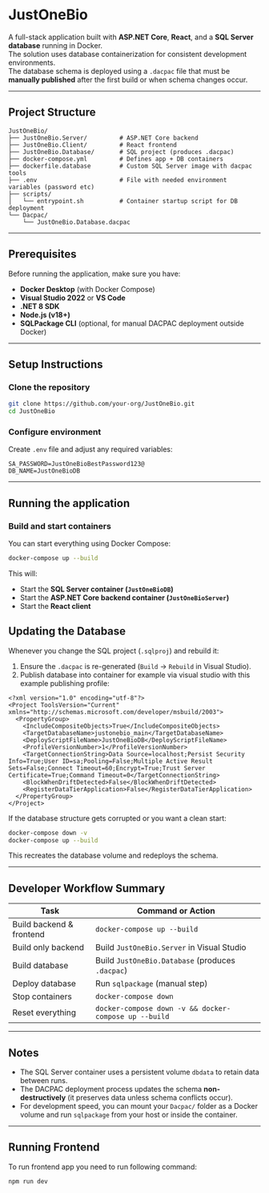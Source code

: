 # JustOneBio

A full-stack application built with **ASP.NET Core**, **React**, and a **SQL Server database** running in Docker.  
The solution uses database containerization for consistent development environments.  
The database schema is deployed using a `.dacpac` file that must be **manually published** after the first build or when schema changes occur.

---

## Project Structure

```
JustOneBio/
├── JustOneBio.Server/         # ASP.NET Core backend
├── JustOneBio.Client/         # React frontend
├── JustOneBio.Database/       # SQL project (produces .dacpac)
├── docker-compose.yml         # Defines app + DB containers
├── dockerfile.database        # Custom SQL Server image with dacpac tools
├── .env                       # File with needed environment variables (password etc)
├── scripts/
│   └── entrypoint.sh          # Container startup script for DB deployment
└── Dacpac/
    └── JustOneBio.Database.dacpac
```

---

## Prerequisites

Before running the application, make sure you have:

- **Docker Desktop** (with Docker Compose)
- **Visual Studio 2022** or **VS Code**
- **.NET 8 SDK**
- **Node.js (v18+)**
- **SQLPackage CLI** (optional, for manual DACPAC deployment outside Docker)

---

## Setup Instructions

### Clone the repository

```bash
git clone https://github.com/your-org/JustOneBio.git
cd JustOneBio
```

### Configure environment

Create `.env` file and adjust any required variables:

```
SA_PASSWORD=JustOneBioBestPassword123@
DB_NAME=JustOneBioDB
```

---

## Running the application

### Build and start containers

You can start everything using Docker Compose:

```bash
docker-compose up --build
```

This will:

- Start the **SQL Server container (`JustOneBioDB`)**
- Start the **ASP.NET Core backend container (`JustOneBioServer`)**
- Start the **React client**

## Updating the Database

Whenever you change the SQL project (`.sqlproj`) and rebuild it:

1. Ensure the `.dacpac` is re-generated (`Build` → `Rebuild` in Visual Studio).
2. Publish database into container for example via visual studio with this example publishing profile:

```
<?xml version="1.0" encoding="utf-8"?>
<Project ToolsVersion="Current" xmlns="http://schemas.microsoft.com/developer/msbuild/2003">
  <PropertyGroup>
    <IncludeCompositeObjects>True</IncludeCompositeObjects>
    <TargetDatabaseName>justonebio_main</TargetDatabaseName>
    <DeployScriptFileName>JustOneBioDB</DeployScriptFileName>
    <ProfileVersionNumber>1</ProfileVersionNumber>
    <TargetConnectionString>Data Source=localhost;Persist Security Info=True;User ID=sa;Pooling=False;Multiple Active Result Sets=False;Connect Timeout=60;Encrypt=True;Trust Server Certificate=True;Command Timeout=0</TargetConnectionString>
    <BlockWhenDriftDetected>False</BlockWhenDriftDetected>
    <RegisterDataTierApplication>False</RegisterDataTierApplication>
  </PropertyGroup>
</Project>
```

If the database structure gets corrupted or you want a clean start:

```bash
docker-compose down -v
docker-compose up --build
```

This recreates the database volume and redeploys the schema.

---

## Developer Workflow Summary

| Task                     | Command or Action                                     |
| ------------------------ | ----------------------------------------------------- |
| Build backend & frontend | `docker-compose up --build`                           |
| Build only backend       | Build `JustOneBio.Server` in Visual Studio            |
| Build database           | Build `JustOneBio.Database` (produces `.dacpac`)      |
| Deploy database          | Run `sqlpackage` (manual step)                        |
| Stop containers          | `docker-compose down`                                 |
| Reset everything         | `docker-compose down -v && docker-compose up --build` |

---

## Notes

- The SQL Server container uses a persistent volume `dbdata` to retain data between runs.
- The DACPAC deployment process updates the schema **non-destructively** (it preserves data unless schema conflicts occur).
- For development speed, you can mount your `Dacpac/` folder as a Docker volume and run `sqlpackage` from your host or inside the container.

---

## Running Frontend

To run frontend app you need to run following command:

```
npm run dev
```
